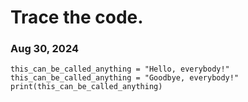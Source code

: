 # Trace the code. #


### Aug 30, 2024 ###
```
this_can_be_called_anything = "Hello, everybody!"
this_can_be_called_anything = "Goodbye, everybody!"
print(this_can_be_called_anything)
```
